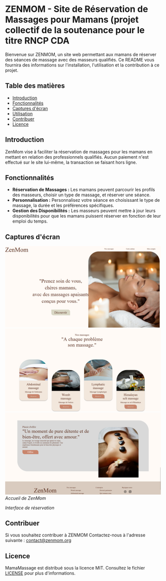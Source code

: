 # ZENMOM - Site de Réservation de Massages pour Mamans (projet collectif de la soutenance pour le titre RNCP CDA

  Bienvenue sur ZENMOM, un site web permettant aux mamans de réserver des séances de massage avec des masseurs qualifiés. Ce README vous fournira des informations sur l'installation, l'utilisation et la contribution à ce projet.

## Table des matières
- [Introduction](#introduction)
- [Fonctionnalités](#fonctionnalités)
- [Captures d'écran](#captures-décran)
- [Utilisation](#utilisation)
- [Contribuer](#contribuer)
- [Licence](#licence)

## Introduction

ZenMom vise à faciliter la réservation de massages pour les mamans en mettant en relation des professionnels qualifiés. Aucun paiement n'est effectué sur le site lui-même, la transaction se faisant hors ligne.

## Fonctionnalités

- **Réservation de Massages :** Les mamans peuvent parcourir les profils des masseurs, choisir un type de massage, et réserver une séance.
- **Personnalisation :** Personnalisez votre séance en choisissant le type de massage, la durée et les préférences spécifiques.
- **Gestion des Disponibilités :** Les masseurs peuvent mettre à jour leurs disponibilités pour que les mamans puissent réserver en fonction de leur emploi du temps.

## Captures d'écran

![Accueil](screenshots/accueil1.png)
![Accueil](screenshots/accueil2.png)
![Accueil](screenshots/accueil3.png)
*Accueil de ZenMom*



<!-- *![Réservation](screenshots/reservation.png)* -->
*Interface de réservation*



## Contribuer

Si vous souhaitez contribuer à ZENMOM
Contactez-nous à l'adresse suivante : contact@zenmom.org

## Licence

MamaMassage est distribué sous la licence MIT. Consultez le fichier [LICENSE](LICENSE) pour plus d'informations.
